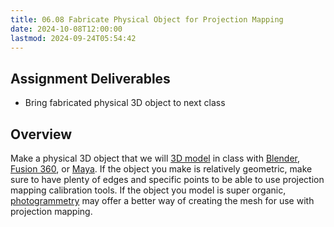 ```yaml
---
title: 06.08 Fabricate Physical Object for Projection Mapping
date: 2024-10-08T12:00:00
lastmod: 2024-09-24T05:54:42
---
```


## Assignment Deliverables

- Bring fabricated physical 3D object to next class

## Overview

Make a physical 3D object that we will [3D model](../../../../3d-modeling/3d-modeling.md) in class with [Blender](../../../../3d-modeling/blender/blender.md), [Fusion 360](../../../../3d-modeling/fusion-360/fusion-360.md), or [Maya](../../../../3d-modeling/maya/maya.md). If the object you make is relatively geometric, make sure to have plenty of edges and specific points to be able to use projection mapping calibration tools.
If the object you model is super organic, [photogrammetry](../../../../3d-modeling/photogrammetry-software.md) may offer a better way of creating the mesh for use with projection mapping.
